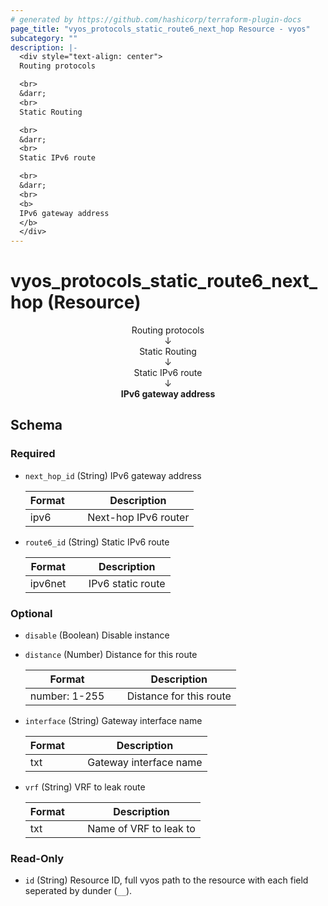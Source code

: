 ```yaml
---
# generated by https://github.com/hashicorp/terraform-plugin-docs
page_title: "vyos_protocols_static_route6_next_hop Resource - vyos"
subcategory: ""
description: |-
  <div style="text-align: center">
  Routing protocols

  <br>
  &darr;
  <br>
  Static Routing

  <br>
  &darr;
  <br>
  Static IPv6 route

  <br>
  &darr;
  <br>
  <b>
  IPv6 gateway address
  </b>
  </div>
---
```


# vyos_protocols_static_route6_next_hop (Resource)

<div style="text-align: center">
Routing protocols

<br>
&darr;
<br>
Static Routing

<br>
&darr;
<br>
Static IPv6 route

<br>
&darr;
<br>
<b>
IPv6 gateway address
</b>
</div>



<!-- schema generated by tfplugindocs -->
## Schema

### Required

- `next_hop_id` (String) IPv6 gateway address

    |  Format &emsp; | Description  |
    |----------|---------------|
    |  ipv6  &emsp; |  Next-hop IPv6 router  |
- `route6_id` (String) Static IPv6 route

    |  Format &emsp; | Description  |
    |----------|---------------|
    |  ipv6net  &emsp; |  IPv6 static route  |

### Optional

- `disable` (Boolean) Disable instance
- `distance` (Number) Distance for this route

    |  Format &emsp; | Description  |
    |----------|---------------|
    |  number: 1-255  &emsp; |  Distance for this route  |
- `interface` (String) Gateway interface name

    |  Format &emsp; | Description  |
    |----------|---------------|
    |  txt  &emsp; |  Gateway interface name  |
- `vrf` (String) VRF to leak route

    |  Format &emsp; | Description  |
    |----------|---------------|
    |  txt  &emsp; |  Name of VRF to leak to  |

### Read-Only

- `id` (String) Resource ID, full vyos path to the resource with each field seperated by dunder (`__`).
